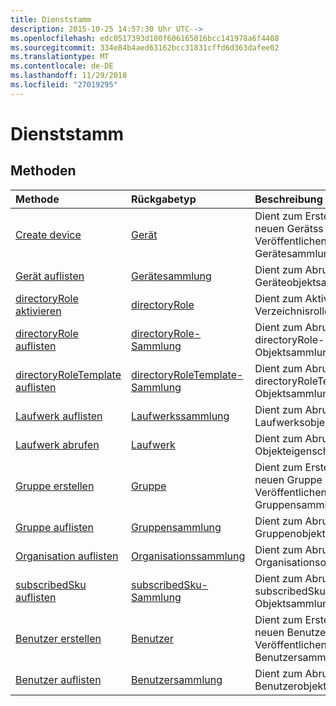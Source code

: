 ```yaml
---
title: Dienststamm
description: 2015-10-25 14:57:30 Uhr UTC-->
ms.openlocfilehash: edc0517393d180f606165016bcc141978a6f4408
ms.sourcegitcommit: 334e84b4aed63162bcc31831cffd6d363dafee02
ms.translationtype: MT
ms.contentlocale: de-DE
ms.lasthandoff: 11/29/2018
ms.locfileid: "27019295"
---
```

# <a name="service-root"></a>Dienststamm


## <a name="methods"></a>Methoden



| Methode           | Rückgabetyp    |Beschreibung|
|:---------------|:--------|:----------|
|[Create device](../api/device-post-devices.md) |[Gerät](device.md)| Dient zum Erstellen eines neuen Gerätss durch Veröffentlichen in der Gerätesammlung.|
|[Gerät auflisten](../api/device-list.md) | [Gerätesammlung](device.md) |Dient zum Abrufen einer Geräteobjektsammlung. |
|[directoryRole aktivieren](../api/directoryrole-post-directoryroles.md) | [directoryRole](directoryrole.md) |Dient zum Aktivieren einer Verzeichnisrolle. |
|[directoryRole auflisten](../api/directoryrole-list.md) | [directoryRole-Sammlung](directoryrole.md) |Dient zum Abrufen der directoryRole-Objektsammlung. |
|[directoryRoleTemplate auflisten](../api/directoryroletemplate-list.md) | [directoryRoleTemplate-Sammlung](directoryroletemplate.md) |Dient zum Abrufen der directoryRoleTemplate-Objektsammlung. |
|[Laufwerk auflisten](../api/drive-list.md) | [Laufwerkssammlung](drive.md) |Dient zum Abrufen einer Laufwerksobjektsammlung. |
|[Laufwerk abrufen](../api/drive-get.md) | [Laufwerk](drive.md)  |Dient zum Abrufen von Objekteigenschaften. |
|[Gruppe erstellen](../api/group-post-groups.md) |[Gruppe](group.md)| Dient zum Erstellen einer neuen Gruppe durch Veröffentlichen in der Gruppensammlung.|
|[Gruppe auflisten](../api/group-list.md) | [Gruppensammlung](group.md) |Dient zum Abrufen einer Gruppenobjektsammlung. |
|[Organisation auflisten](../api/organization-get.md) | [Organisationssammlung](organization.md) |Dient zum Abrufen der Organisationsobjektsammlung. |
|[subscribedSku auflisten](../api/subscribedsku-list.md) | [subscribedSku-Sammlung](subscribedsku.md) |Dient zum Abrufen der subscribedSku-Objektsammlung. |
|[Benutzer erstellen](../api/user-post-users.md) |[Benutzer](user.md)| Dient zum Erstellen eines neuen Benutzers durch Veröffentlichen in der Benutzersammlung.|
|[Benutzer auflisten](../api/user-list.md) | [Benutzersammlung](user.md) |Dient zum Abrufen einer Benutzerobjektsammlung. |

<!-- uuid: 8fcb5dbc-d5aa-4681-8e31-b001d5168d79
2015-10-25 14:57:30 UTC -->
<!-- {
  "type": "#page.annotation",
  "description": "Service root",
  "keywords": "",
  "section": "documentation",
  "tocPath": ""
}-->

